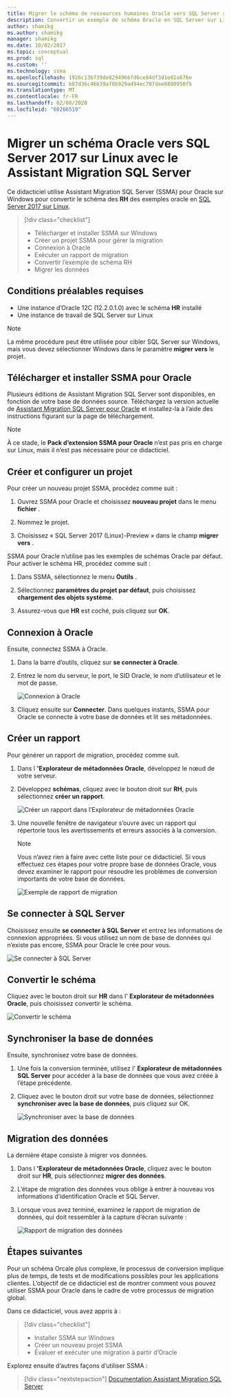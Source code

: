 ```yaml
---
title: Migrer le schéma de ressources humaines Oracle vers SQL Server sur Linux | Microsoft Docs
description: Convertir un exemple de schéma Oracle en SQL Server sur Linux
author: shamikg
ms.author: shamikg
manager: shamikg
ms.date: 10/02/2017
ms.topic: conceptual
ms.prod: sql
ms.custom: ''
ms.technology: ssma
ms.openlocfilehash: 1926c13b739de8294966fd6ce84df3d1e02a676e
ms.sourcegitcommit: b87d36c46b39af8b929ad94ec707dee8800950f5
ms.translationtype: MT
ms.contentlocale: fr-FR
ms.lasthandoff: 02/08/2020
ms.locfileid: "68266519"
---
```

# <a name="migrate-an-oracle-schema-to-sql-server-2017-on-linux-with-the-sql-server-migration-assistant"></a>Migrer un schéma Oracle vers SQL Server 2017 sur Linux avec le Assistant Migration SQL Server

Ce didacticiel utilise Assistant Migration SQL Server (SSMA) pour Oracle sur Windows pour convertir le schéma des **RH** des exemples oracle en [SQL Server 2017 sur Linux](../../linux/sql-server-linux-overview.md).

> [!div class="checklist"]
> * Télécharger et installer SSMA sur Windows
> * Créer un projet SSMA pour gérer la migration
> * Connexion à Oracle
> * Exécuter un rapport de migration
> * Convertir l’exemple de schéma RH
> * Migrer les données

## <a name="prerequisites"></a>Conditions préalables requises

- Une instance d’Oracle 12C (12.2.0.1.0) avec le schéma **HR** installé
- Une instance de travail de SQL Server sur Linux

> [!NOTE]
> La même procédure peut être utilisée pour cibler SQL Server sur Windows, mais vous devez sélectionner Windows dans le paramètre **migrer vers** le projet.

## <a name="download-and-install-ssma-for-oracle"></a>Télécharger et installer SSMA pour Oracle

Plusieurs éditions de Assistant Migration SQL Server sont disponibles, en fonction de votre base de données source.  Téléchargez la version actuelle de [Assistant Migration SQL Server pour Oracle](https://aka.ms/ssmafororacle) et installez-la à l’aide des instructions figurant sur la page de téléchargement.

> [!NOTE]
> À ce stade, le **Pack d’extension SSMA pour Oracle** n’est pas pris en charge sur Linux, mais il n’est pas nécessaire pour ce didacticiel.

## <a name="create-and-set-up-project"></a>Créer et configurer un projet

Pour créer un nouveau projet SSMA, procédez comme suit :

1. Ouvrez SSMA pour Oracle et choisissez **nouveau projet** dans le menu **fichier** .

1. Nommez le projet.

1. Choisissez « SQL Server 2017 (Linux)-Preview » dans le champ **migrer vers** .

SSMA pour Oracle n’utilise pas les exemples de schémas Oracle par défaut. Pour activer le schéma HR, procédez comme suit :

1. Dans SSMA, sélectionnez le menu **Outils** .

1. Sélectionnez **paramètres du projet par défaut**, puis choisissez **chargement des objets système**.

1. Assurez-vous que **HR** est coché, puis cliquez sur **OK**.

## <a name="connect-to-oracle"></a>Connexion à Oracle

Ensuite, connectez SSMA à Oracle.

1. Dans la barre d’outils, cliquez sur **se connecter à Oracle**.

1. Entrez le nom du serveur, le port, le SID Oracle, le nom d’utilisateur et le mot de passe.

   ![Connexion à Oracle](./media/sql-server-linux-convert-from-oracle/ConnectToOracle.png)

1. Cliquez ensuite sur **Connecter**. Dans quelques instants, SSMA pour Oracle se connecte à votre base de données et lit ses métadonnées.

## <a name="create-a-report"></a>Créer un rapport

Pour générer un rapport de migration, procédez comme suit.

1. Dans l **'Explorateur de métadonnées Oracle**, développez le nœud de votre serveur.

1. Développez **schémas**, cliquez avec le bouton droit sur **RH**, puis sélectionnez **créer un rapport**.

   ![Créer un rapport dans l’Explorateur de métadonnées Oracle](./media/sql-server-linux-convert-from-oracle/CreateReport.png)

1. Une nouvelle fenêtre de navigateur s’ouvre avec un rapport qui répertorie tous les avertissements et erreurs associés à la conversion.

   > [!NOTE]
   > Vous n’avez rien à faire avec cette liste pour ce didacticiel. Si vous effectuez ces étapes pour votre propre base de données Oracle, vous devez examiner le rapport pour résoudre les problèmes de conversion importants de votre base de données.

   ![Exemple de rapport de migration](./media/sql-server-linux-convert-from-oracle/SSMAReport.png)

## <a name="connect-to-sql-server"></a>Se connecter à SQL Server

Choisissez ensuite **se connecter à SQL Server** et entrez les informations de connexion appropriées.  Si vous utilisez un nom de base de données qui n’existe pas encore, SSMA pour Oracle le crée pour vous.

![Se connecter à SQL Server](./media/sql-server-linux-convert-from-oracle/ConnectToSQLServer.png)

## <a name="convert-schema"></a>Convertir le schéma

Cliquez avec le bouton droit sur **HR** dans l' **Explorateur de métadonnées Oracle**, puis choisissez convertir le schéma.

![Convertir le schéma](./media/sql-server-linux-convert-from-oracle/ConvertSchema.png)

## <a name="synchronize-database"></a>Synchroniser la base de données

Ensuite, synchronisez votre base de données.

1. Une fois la conversion terminée, utilisez l' **Explorateur de métadonnées SQL Server** pour accéder à la base de données que vous avez créée à l’étape précédente.

1. Cliquez avec le bouton droit sur votre base de données, sélectionnez **synchroniser avec la base de données**, puis cliquez sur OK.

   ![Synchroniser avec la base de données](./media/sql-server-linux-convert-from-oracle/SynchronizeWithDatabase.png)

## <a name="migrate-data"></a>Migration des données

La dernière étape consiste à migrer vos données.

1. Dans l **'Explorateur de métadonnées Oracle**, cliquez avec le bouton droit sur **HR**, puis sélectionnez **migrer des données**.

1. L’étape de migration des données vous oblige à entrer à nouveau vos informations d’identification Oracle et SQL Server.

1. Lorsque vous avez terminé, examinez le rapport de migration de données, qui doit ressembler à la capture d’écran suivante :

   ![Rapport de migration des données](./media/sql-server-linux-convert-from-oracle/DataMigrationReport.png)

## <a name="next-steps"></a>Étapes suivantes

Pour un schéma Orcale plus complexe, le processus de conversion implique plus de temps, de tests et de modifications possibles pour les applications clientes. L’objectif de ce didacticiel est de montrer comment vous pouvez utiliser SSMA pour Oracle dans le cadre de votre processus de migration global.

Dans ce didacticiel, vous avez appris à :
> [!div class="checklist"]
> * Installer SSMA sur Windows
> * Créer un nouveau projet SSMA
> * Évaluer et exécuter une migration à partir d’Oracle

Explorez ensuite d’autres façons d’utiliser SSMA :

> [!div class="nextstepaction"]
>[Documentation Assistant Migration SQL Server](../sql-server-migration-assistant.md)
